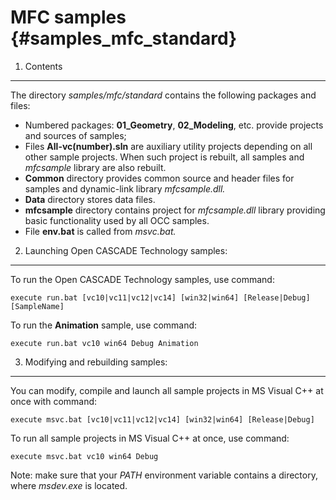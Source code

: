 MFC samples {#samples_mfc_standard}
==========

1. Contents 
-----------------------

The directory <i> samples/mfc/standard </i> contains the following packages and files:

* Numbered packages: **01_Geometry**, **02_Modeling**, etc. provide projects and sources of samples;
* Files **All-vc(number).sln** are auxiliary utility projects depending on all other sample
projects. When such project is rebuilt, all samples and *mfcsample* library are also rebuilt.
* **Common** directory provides common source and header files for samples and dynamic-link library *mfcsample.dll.*
* **Data** directory stores data files.
* **mfcsample** directory contains project for *mfcsample.dll* library providing basic functionality used by all OCC samples. 
* File **env.bat** is called from *msvc.bat.*


2. Launching Open CASCADE Technology samples:
---------------------------------

To run the Open CASCADE Technology samples, use command:

~~~~
execute run.bat [vc10|vc11|vc12|vc14] [win32|win64] [Release|Debug] [SampleName]
~~~~

To run the **Animation** sample, use command:

~~~~
execute run.bat vc10 win64 Debug Animation
~~~~


3. Modifying and rebuilding samples:
--------------------------------------------

You can modify, compile and launch all sample projects in MS Visual C++ at once with command:

~~~~  
execute msvc.bat [vc10|vc11|vc12|vc14] [win32|win64] [Release|Debug]
~~~~

To run all sample projects in MS Visual C++ at once, use command: 

~~~~
execute msvc.bat vc10 win64 Debug
~~~~

Note: make sure that your *PATH* environment variable contains a directory, where *msdev.exe* is located.